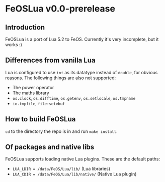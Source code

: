 FeOSLua v0.0-prerelease
=======================

Introduction
------------

FeOSLua is a port of Lua 5.2 to FeOS. Currently it's very incomplete, but it works :)

Differences from vanilla Lua
----------------------------

Lua is configured to use `int` as its datatype instead of `double`, for obvious reasons. The following things are also not supported:

- The power operator
- The maths library
- `os.clock`, `os.difftime`, `os.getenv`, `os.setlocale`, `os.tmpname`
- `io.tmpfile`, `file:setvbuf`

How to build FeOSLua
----------------------

`cd` to the directory the repo is in and run `make install`.

Of packages and native libs
---------------------------

FeOSLua supports loading native Lua plugins. These are the default paths:

- `LUA_LDIR = /data/FeOS/Lua/lib/` (Lua libraries)
- `LUA_CDIR = /data/FeOS/Lua/lib/native/` (Native Lua plugin)
